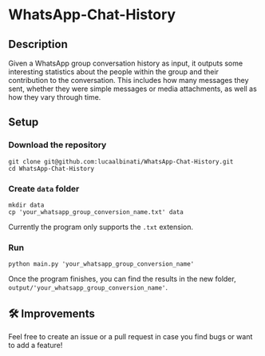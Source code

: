 # WhatsApp-Chat-History

## Description
Given a WhatsApp group conversation history as input, it outputs some interesting statistics about the people within the group and their contribution to the conversation.
This includes how many messages they sent, whether they were simple messages or media attachments, as well as how they vary through time.

## Setup

### Download the repository
```
git clone git@github.com:lucaalbinati/WhatsApp-Chat-History.git
cd WhatsApp-Chat-History
```

### Create ```data``` folder
```
mkdir data
cp 'your_whatsapp_group_conversion_name.txt' data
```
Currently the program only supports the ```.txt``` extension.

### Run
```
python main.py 'your_whatsapp_group_conversion_name'
```

Once the program finishes, you can find the results in the new folder, ```output/'your_whatsapp_group_conversion_name'```.

## 🛠 Improvements

Feel free to create an issue or a pull request in case you find bugs or want to add a feature!
